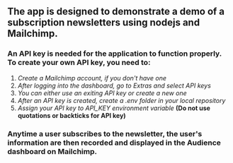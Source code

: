 ## The app is designed to demonstrate a demo of a subscription newsletters using nodejs and Mailchimp.

### An API key is needed for the application to function properly. To create your own API key, you need to:

1. _Create a Mailchimp account, if you don't have one_
2. _After logging into the dashboard, go to Extras and select API keys_
3. _You can either use an exiting API key or create a new one_
4. _After an API key is created, create a .env folder in your local repository_
5. _Assign your API key to API_KEY environment variable_ **(Do not use quotations or backticks for API key)**

### Anytime a user subscribes to the newsletter, the user's information are then recorded and displayed in the Audience dashboard on Mailchimp.
